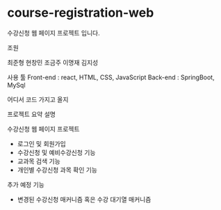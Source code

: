 # course-registration-web
수강신청 웹 페이지 프로젝트 입니다.

조원

최준형
현창민
조금주
이명재
김지성


사용 툴
Front-end : react, HTML, CSS, JavaScript
Back-end : SpringBoot, MySql




어디서 코드 가지고 올지



프로젝트 요약 설명

수강신청 웹 페이지 프로젝트
- 로그인 및 회원가입
- 수강신청 및 예비수강신청 기능
- 교과목 검색 기능
- 개인별 수강신청 과목 확인 기능

추가 예정 기능
- 변경된 수강신청 매커니즘 혹은 수강 대기열 매커니즘
